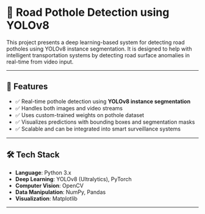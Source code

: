 # 🚧 Road Pothole Detection using YOLOv8

This project presents a deep learning-based system for detecting road potholes using YOLOv8 instance segmentation. It is designed to help with intelligent transportation systems by detecting road surface anomalies in real-time from video input.


---

## 📌 Features

- ✅ Real-time pothole detection using **YOLOv8 instance segmentation**
- ✅ Handles both images and video streams
- ✅ Uses custom-trained weights on pothole dataset
- ✅ Visualizes predictions with bounding boxes and segmentation masks
- ✅ Scalable and can be integrated into smart surveillance systems

---

## 🛠️ Tech Stack

- **Language**: Python 3.x
- **Deep Learning**: YOLOv8 (Ultralytics), PyTorch
- **Computer Vision**: OpenCV
- **Data Manipulation**: NumPy, Pandas
- **Visualization**: Matplotlib

---




